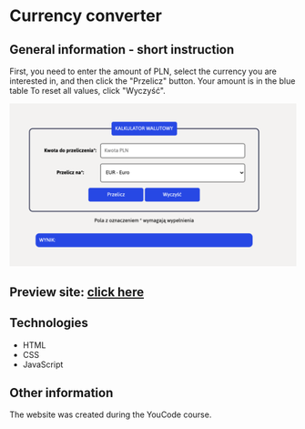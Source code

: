 # Currency converter

## General information - short instruction

First, you need to enter the amount of PLN, select the currency you are interested in, and then click the "Przelicz" button. Your amount is in the blue table
To reset all values, click "Wyczyść".

![currency converter](https://github.com/Ewelina-EN/currency-converter/blob/main/images/ccscreen.png?raw=true)


## Preview site: [click here](https://ewelina-en.github.io/currency-converter/)

## Technologies

- HTML
- CSS
- JavaScript

## Other information

The website was created during the YouCode course.
